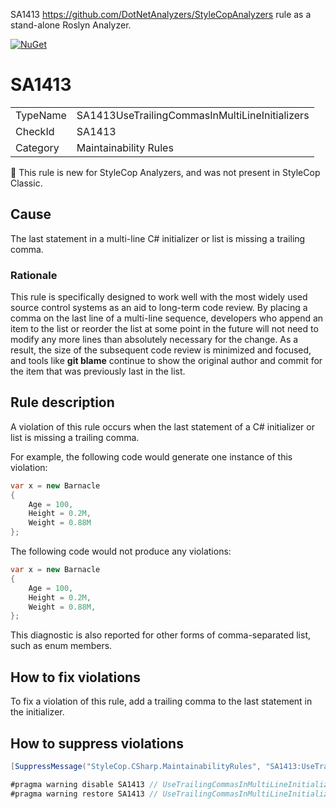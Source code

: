 SA1413 https://github.com/DotNetAnalyzers/StyleCopAnalyzers rule as a stand-alone Roslyn Analyzer.

[![NuGet](https://img.shields.io/nuget/v/RoslynAnalyzers.SA1413.svg?style=plastic)]()

# SA1413

<table>
<tr>
  <td>TypeName</td>
  <td>SA1413UseTrailingCommasInMultiLineInitializers</td>
</tr>
<tr>
  <td>CheckId</td>
  <td>SA1413</td>
</tr>
<tr>
  <td>Category</td>
  <td>Maintainability Rules</td>
</tr>
</table>

:memo: This rule is new for StyleCop Analyzers, and was not present in StyleCop Classic.

## Cause

The last statement in a multi-line C# initializer or list is missing a trailing comma.

### Rationale

This rule is specifically designed to work well with the most widely used source control systems as an aid to long-term
code review. By placing a comma on the last line of a multi-line sequence, developers who append an item to the list or
reorder the list at some point in the future will not need to modify any more lines than absolutely necessary for the
change. As a result, the size of the subsequent code review is minimized and focused, and tools like **git blame**
continue to show the original author and commit for the item that was previously last in the list.

## Rule description

A violation of this rule occurs when the last statement of a C# initializer or list is missing a trailing comma.

For example, the following code would generate one instance of this violation:

```csharp
var x = new Barnacle
{
    Age = 100,
    Height = 0.2M,
    Weight = 0.88M
};
```

The following code would not produce any violations:

```csharp
var x = new Barnacle
{
    Age = 100,
    Height = 0.2M,
    Weight = 0.88M,
};
```

This diagnostic is also reported for other forms of comma-separated list, such as enum members.

## How to fix violations

To fix a violation of this rule, add a trailing comma to the last statement in the initializer.

## How to suppress violations

```csharp
[SuppressMessage("StyleCop.CSharp.MaintainabilityRules", "SA1413:UseTrailingCommasInMultiLineInitializers", Justification = "Reviewed.")]
```

```csharp
#pragma warning disable SA1413 // UseTrailingCommasInMultiLineInitializers
#pragma warning restore SA1413 // UseTrailingCommasInMultiLineInitializers
```
